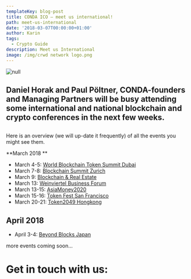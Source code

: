 ```yaml
---
templateKey: blog-post
title: CONDA ICO – meet us international!
path: meet-us-international
date: '2018-03-07T00:00:00+01:00'
author: Karin
tags:
  - Crypto Guide
description: Meet us International
image: /img/crwd network logo.png
---
```

![null](/img/paul_daniel_meetconda.jpg)

## Daniel Horak and Paul Pöltner, CONDA-founders and Managing Partners will be busy attending some international and national blockchain and crypto conferences in the next few weeks.

## 

Here is an overview (we will up-date it frequently) of all the events you might see them.

**March 2018
**

* March 4-5: [World Blockchain Token Summit Dubai
  ](http://www.worldblockchaintokensummit.com/)
* March 7-8: [Blockchain Summit Zurich
  ](http://conferences.unicom.co.uk/blockchain-zurich-2018/)
* March 9: [Blockchain & Real Estate
  ](https://www.blockchain-real.at/)
* March 13: [Weinviertel Business Forum
  ](http://www.weinviertelbusinessforum.at/programm/bitcoin-das-ende-des-geldes.shtml)
* March 13-15: [AsiaMoney2020
  ](https://asia.money2020.com/)
* March 15-16: [Token Fest San Francisco
  ](https://tokenfest.adria.digital/)
* March 20-21: [Token2049 Hongkong
  ](https://www.token2049.com/)

## April 2018

* April 3-4: [Beyond Blocks Japan
  ](https://beyondblocks.com/)

more events coming soon…



# Get in touch with us:
